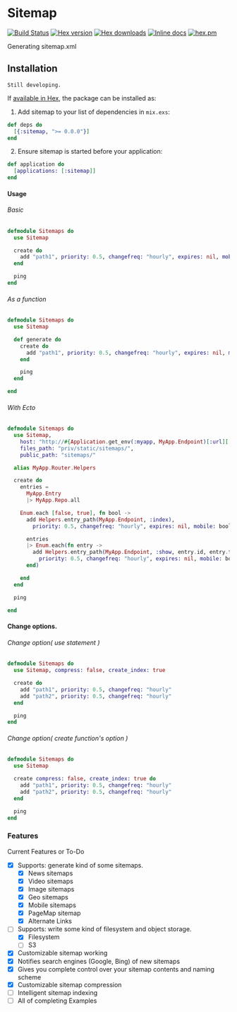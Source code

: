 # Sitemap

[![Build Status](http://img.shields.io/travis/ikeikeikeike/sitemap.svg?style=flat-square)](http://travis-ci.org/ikeikeikeike/sitemap)
[![Hex version](https://img.shields.io/hexpm/v/sitemap.svg "Hex version")](https://hex.pm/packages/sitemap)
[![Hex downloads](https://img.shields.io/hexpm/dt/sitemap.svg "Hex downloads")](https://hex.pm/packages/sitemap)
[![Inline docs](https://inch-ci.org/github/ikeikeikeike/sitemap.svg)](http://inch-ci.org/github/ikeikeikeike/sitemap)
[![hex.pm](https://img.shields.io/hexpm/l/ltsv.svg)](https://github.com/ikeikeikeike/sitemap/blob/master/LICENSE)


Generating sitemap.xml


## Installation

`Still developing.`

If [available in Hex](https://hex.pm/docs/publish), the package can be installed as:

  1. Add sitemap to your list of dependencies in `mix.exs`:

  ```elixir
  def deps do
    [{:sitemap, ">= 0.0.0"}]
  end
  ```

  2. Ensure sitemap is started before your application:

  ```elixir
  def application do
    [applications: [:sitemap]]
  end
  ```

#### Usage

###### Basic

```elixir
defmodule Sitemaps do
  use Sitemap

  create do
    add "path1", priority: 0.5, changefreq: "hourly", expires: nil, mobile: true
  end

  ping
end
```

###### As a function

```elixir
defmodule Sitemaps do
  use Sitemap

  def generate do
    create do
      add "path1", priority: 0.5, changefreq: "hourly", expires: nil, mobile: true
    end

    ping
  end

end
```

###### With Ecto

```elixir
defmodule Sitemaps do
  use Sitemap,
    host: "http://#{Application.get_env(:myapp, MyApp.Endpoint)[:url][:host]}",
    files_path: "priv/static/sitemaps/",
    public_path: "sitemaps/"

  alias MyApp.Router.Helpers

  create do
    entries =
      MyApp.Entry
      |> MyApp.Repo.all

    Enum.each [false, true], fn bool ->
      add Helpers.entry_path(MyApp.Endpoint, :index),
        priority: 0.5, changefreq: "hourly", expires: nil, mobile: bool

      entries
      |> Enum.each(fn entry ->
        add Helpers.entry_path(MyApp.Endpoint, :show, entry.id, entry.title),
          priority: 0.5, changefreq: "hourly", expires: nil, mobile: bool
      end)

    end
  end

  ping

end
```

#### Change options.


###### Change option( use statement )

```elixir
defmodule Sitemaps do
  use Sitemap, compress: false, create_index: true

  create do
    add "path1", priority: 0.5, changefreq: "hourly"
    add "path2", priority: 0.5, changefreq: "hourly"
  end

  ping
end
```

###### Change option( create function's option )


```elixir
defmodule Sitemaps do
  use Sitemap

  create compress: false, create_index: true do
    add "path1", priority: 0.5, changefreq: "hourly"
    add "path2", priority: 0.5, changefreq: "hourly"
  end

  ping
end
```

### Features

Current Features or To-Do

- [x] Supports: generate kind of some sitemaps.
  - [x] News sitemaps
  - [x] Video sitemaps
  - [x] Image sitemaps
  - [x] Geo sitemaps
  - [x] Mobile sitemaps
  - [x] PageMap sitemap
  - [x] Alternate Links
- [ ] Supports: write some kind of filesystem and object storage.
  - [x] Filesystem
  - [ ] S3
- [x] Customizable sitemap working
- [x] Notifies search engines (Google, Bing) of new sitemaps
- [x] Gives you complete control over your sitemap contents and naming scheme
- [x] Customizable sitemap compression
- [ ] Intelligent sitemap indexing
- [ ] All of completing Examples
